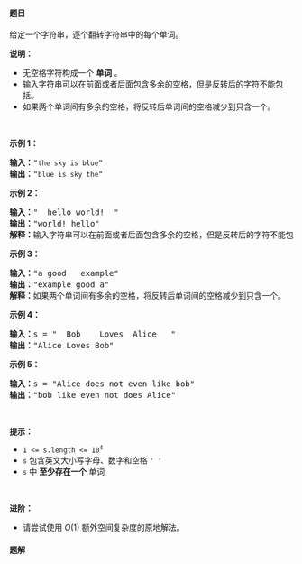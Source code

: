 #### 题目
<p>给定一个字符串，逐个翻转字符串中的每个单词。</p>

<p><strong>说明：</strong></p>

<ul>
	<li>无空格字符构成一个 <strong>单词</strong> 。</li>
	<li>输入字符串可以在前面或者后面包含多余的空格，但是反转后的字符不能包括。</li>
	<li>如果两个单词间有多余的空格，将反转后单词间的空格减少到只含一个。</li>
</ul>

<p>&nbsp;</p>

<p><strong>示例 1：</strong></p>

<pre><strong>输入：</strong>&quot;<code>the sky is blue</code>&quot;
<strong>输出：</strong>&quot;<code>blue is sky the</code>&quot;
</pre>

<p><strong>示例 2：</strong></p>

<pre><strong>输入：</strong>&quot; &nbsp;hello world! &nbsp;&quot;
<strong>输出：</strong>&quot;world! hello&quot;
<strong>解释：</strong>输入字符串可以在前面或者后面包含多余的空格，但是反转后的字符不能包括。
</pre>

<p><strong>示例 3：</strong></p>

<pre><strong>输入：</strong>&quot;a good &nbsp; example&quot;
<strong>输出：</strong>&quot;example good a&quot;
<strong>解释：</strong>如果两个单词间有多余的空格，将反转后单词间的空格减少到只含一个。
</pre>

<p><strong>示例 4：</strong></p>

<pre><strong>输入：</strong>s = &quot;  Bob    Loves  Alice   &quot;
<strong>输出：</strong>&quot;Alice Loves Bob&quot;
</pre>

<p><strong>示例 5：</strong></p>

<pre><strong>输入：</strong>s = &quot;Alice does not even like bob&quot;
<strong>输出：</strong>&quot;bob like even not does Alice&quot;
</pre>

<p>&nbsp;</p>

<p><strong>提示：</strong></p>

<ul>
	<li><code>1 &lt;= s.length &lt;= 10<sup>4</sup></code></li>
	<li><code>s</code> 包含英文大小写字母、数字和空格 <code>&#39; &#39;</code></li>
	<li><code>s</code> 中 <strong>至少存在一个</strong> 单词</li>
</ul>

<ul>
</ul>

<p>&nbsp;</p>

<p><strong>进阶：</strong></p>

<ul>
	<li>请尝试使用&nbsp;<em>O</em>(1) 额外空间复杂度的原地解法。</li>
</ul>


 #### 题解
